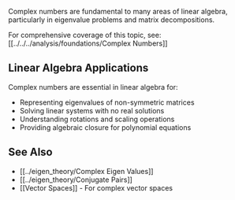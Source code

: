 ---
---


Complex numbers are fundamental to many areas of linear algebra, particularly in eigenvalue problems and matrix decompositions.

For comprehensive coverage of this topic, see: [[../../../analysis/foundations/Complex Numbers]]

## Linear Algebra Applications

Complex numbers are essential in linear algebra for:

- Representing eigenvalues of non-symmetric matrices
- Solving linear systems with no real solutions
- Understanding rotations and scaling operations
- Providing algebraic closure for polynomial equations

## See Also
- [[../eigen_theory/Complex Eigen Values]]
- [[../eigen_theory/Conjugate Pairs]]
- [[Vector Spaces]] - For complex vector spaces